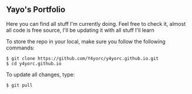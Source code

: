 ## Yayo's Portfolio

Here you can find all stuff I'm currently doing. Feel free to check it, almost all code is free source,
I'll be updating it with all stuff I'll learn

To store the repo in your local, make sure you follow the following commands:

```
$ git clone https://github.com/Y4yorc/y4yorc.github.io.git
$ cd y4yorc.github.io
```
To update all changes, type:

```
$ git pull 
```

